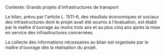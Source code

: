 Contexte: Grands projets d'infrastructures de transport

Le bilan, prévu par l'article L. 1511-6, des résultats économiques et sociaux des infrastructures dont le projet avait été soumis à l'évaluation, est établi par le maître d'ouvrage au moins trois ans et au plus cinq ans après la mise en service des infrastructures concernées.

La collecte des informations nécessaires au bilan est organisée par le maître d'ouvrage dès la réalisation du projet.